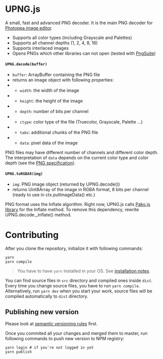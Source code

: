 # UPNG.js
A small, fast and advanced PNG decoder. It is the main PNG decoder for [Photopea image editor](https://www.photopea.com).

* Supports all color types (including Grayscale and Palettes)
* Supports all channel depths (1, 2, 4, 8, 16)
* Supports interlaced images
* Opens PNGs which other libraries can not open (tested with [PngSuite](http://www.schaik.com/pngsuite/))

#### `UPNG.decode(buffer)`
* `buffer`: ArrayBuffer containing the PNG file
* returns an image object with following properties:
* * `width`: the width of the image
* * `height`: the height of the image
* * `depth`: number of bits per channel
* * `ctype`: color type of the file (Truecolor, Grayscale, Palette ...)
* * `tabs`: additional chunks of the PNG file
* * `data`: pixel data of the image

PNG files may have different number of channels and different color depth. The interpretation of `data` depends on the current color type and color depth (see the [PNG specification](https://www.w3.org/TR/PNG/)).

#### `UPNG.toRGBA8(img)`
* `img`: PNG image object (returned by UPNG.decode())
* returns Uint8Array of the image in RGBA format, 8 bits per channel (ready to use in ctx.putImageData() etc.)

PNG format uses the Inflate algorithm. Right now, UPNG.js calls [Pako.js library](https://github.com/nodeca/pako) for the Inflate method. To remove this dependency, rewrite UPNG.decode._inflate() method.


# Contributing

After you clone the repository, initialize it with following commands:

```
yarn
yarn compile
```

> You have to have `yarn` installed in your OS. See [installation notes](https://yarnpkg.com/lang/en/docs/install/).

You can find source files in `src` directory and compiled ones inside `dist`.
Every time you change source files, you have to run `yarn compile`. Alternatively,
run `yarn dev` when you start your work, source files will be compiled automatically
to `dist` directory.

## Publishing new version

Please look at [semantic versioning rules](http://semver.org/) first.

Once you commited all your changes and merged them to master, run following
commands to push new version to NPM registry:

```
yarn login # if you're not logged in yet
yarn publish
```
